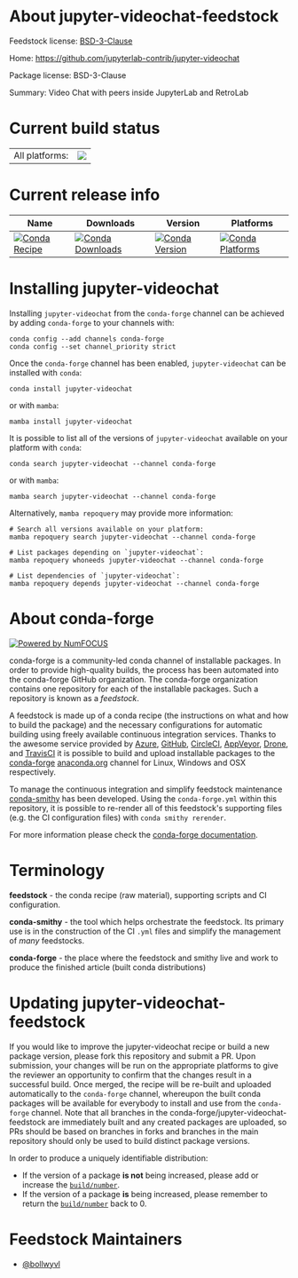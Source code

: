 About jupyter-videochat-feedstock
=================================

Feedstock license: [BSD-3-Clause](https://github.com/conda-forge/jupyter-videochat-feedstock/blob/main/LICENSE.txt)

Home: https://github.com/jupyterlab-contrib/jupyter-videochat

Package license: BSD-3-Clause

Summary: Video Chat with peers inside JupyterLab and RetroLab

Current build status
====================


<table><tr><td>All platforms:</td>
    <td>
      <a href="https://dev.azure.com/conda-forge/feedstock-builds/_build/latest?definitionId=11779&branchName=main">
        <img src="https://dev.azure.com/conda-forge/feedstock-builds/_apis/build/status/jupyter-videochat-feedstock?branchName=main">
      </a>
    </td>
  </tr>
</table>

Current release info
====================

| Name | Downloads | Version | Platforms |
| --- | --- | --- | --- |
| [![Conda Recipe](https://img.shields.io/badge/recipe-jupyter--videochat-green.svg)](https://anaconda.org/conda-forge/jupyter-videochat) | [![Conda Downloads](https://img.shields.io/conda/dn/conda-forge/jupyter-videochat.svg)](https://anaconda.org/conda-forge/jupyter-videochat) | [![Conda Version](https://img.shields.io/conda/vn/conda-forge/jupyter-videochat.svg)](https://anaconda.org/conda-forge/jupyter-videochat) | [![Conda Platforms](https://img.shields.io/conda/pn/conda-forge/jupyter-videochat.svg)](https://anaconda.org/conda-forge/jupyter-videochat) |

Installing jupyter-videochat
============================

Installing `jupyter-videochat` from the `conda-forge` channel can be achieved by adding `conda-forge` to your channels with:

```
conda config --add channels conda-forge
conda config --set channel_priority strict
```

Once the `conda-forge` channel has been enabled, `jupyter-videochat` can be installed with `conda`:

```
conda install jupyter-videochat
```

or with `mamba`:

```
mamba install jupyter-videochat
```

It is possible to list all of the versions of `jupyter-videochat` available on your platform with `conda`:

```
conda search jupyter-videochat --channel conda-forge
```

or with `mamba`:

```
mamba search jupyter-videochat --channel conda-forge
```

Alternatively, `mamba repoquery` may provide more information:

```
# Search all versions available on your platform:
mamba repoquery search jupyter-videochat --channel conda-forge

# List packages depending on `jupyter-videochat`:
mamba repoquery whoneeds jupyter-videochat --channel conda-forge

# List dependencies of `jupyter-videochat`:
mamba repoquery depends jupyter-videochat --channel conda-forge
```


About conda-forge
=================

[![Powered by
NumFOCUS](https://img.shields.io/badge/powered%20by-NumFOCUS-orange.svg?style=flat&colorA=E1523D&colorB=007D8A)](https://numfocus.org)

conda-forge is a community-led conda channel of installable packages.
In order to provide high-quality builds, the process has been automated into the
conda-forge GitHub organization. The conda-forge organization contains one repository
for each of the installable packages. Such a repository is known as a *feedstock*.

A feedstock is made up of a conda recipe (the instructions on what and how to build
the package) and the necessary configurations for automatic building using freely
available continuous integration services. Thanks to the awesome service provided by
[Azure](https://azure.microsoft.com/en-us/services/devops/), [GitHub](https://github.com/),
[CircleCI](https://circleci.com/), [AppVeyor](https://www.appveyor.com/),
[Drone](https://cloud.drone.io/welcome), and [TravisCI](https://travis-ci.com/)
it is possible to build and upload installable packages to the
[conda-forge](https://anaconda.org/conda-forge) [anaconda.org](https://anaconda.org/)
channel for Linux, Windows and OSX respectively.

To manage the continuous integration and simplify feedstock maintenance
[conda-smithy](https://github.com/conda-forge/conda-smithy) has been developed.
Using the ``conda-forge.yml`` within this repository, it is possible to re-render all of
this feedstock's supporting files (e.g. the CI configuration files) with ``conda smithy rerender``.

For more information please check the [conda-forge documentation](https://conda-forge.org/docs/).

Terminology
===========

**feedstock** - the conda recipe (raw material), supporting scripts and CI configuration.

**conda-smithy** - the tool which helps orchestrate the feedstock.
                   Its primary use is in the construction of the CI ``.yml`` files
                   and simplify the management of *many* feedstocks.

**conda-forge** - the place where the feedstock and smithy live and work to
                  produce the finished article (built conda distributions)


Updating jupyter-videochat-feedstock
====================================

If you would like to improve the jupyter-videochat recipe or build a new
package version, please fork this repository and submit a PR. Upon submission,
your changes will be run on the appropriate platforms to give the reviewer an
opportunity to confirm that the changes result in a successful build. Once
merged, the recipe will be re-built and uploaded automatically to the
`conda-forge` channel, whereupon the built conda packages will be available for
everybody to install and use from the `conda-forge` channel.
Note that all branches in the conda-forge/jupyter-videochat-feedstock are
immediately built and any created packages are uploaded, so PRs should be based
on branches in forks and branches in the main repository should only be used to
build distinct package versions.

In order to produce a uniquely identifiable distribution:
 * If the version of a package **is not** being increased, please add or increase
   the [``build/number``](https://docs.conda.io/projects/conda-build/en/latest/resources/define-metadata.html#build-number-and-string).
 * If the version of a package **is** being increased, please remember to return
   the [``build/number``](https://docs.conda.io/projects/conda-build/en/latest/resources/define-metadata.html#build-number-and-string)
   back to 0.

Feedstock Maintainers
=====================

* [@bollwyvl](https://github.com/bollwyvl/)

